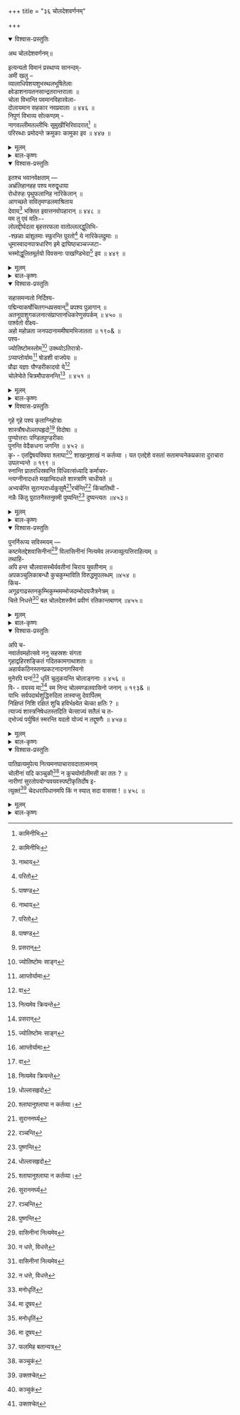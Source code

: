 +++
title = "३६ चोलदेशवर्णनम्"

+++

<details open><summary>विश्वास-प्रस्तुतिः</summary>

अथ चोलदेशवर्णनम्॥

इत्यन्यतो विमानं प्रस्थाप्य सानन्दम्-   
अमी खलु –   
व्यालाधिपेशयशुभस्थलभूषितेलाः   
क्ष्वेडाशनायतनसान्द्रतरान्तरालाः ॥   
चोला विभान्ति पवमानविहारवेला-   
दोलायमान सहकार नवप्रवालाः ॥ ४४६ ॥   
निपुणं विभाव्य सोत्कण्ठम् -   
नागवल्लीमतल्लीभिः सुमुखीभिरिवादरात्[^605] ॥   
परिरब्धाः प्रमोदन्ते क्रमुकाः कामुका इव ॥ ४४७ ॥

[^605]:
     कामिनीभिः
</details>

<details><summary>मूलम्</summary>

अथ चोलदेशवर्णनम्॥

इत्यन्यतो विमानं प्रस्थाप्य सानन्दम्-   
अमी खलु –   
व्यालाधिपेशयशुभस्थलभूषितेलाः   
क्ष्वेडाशनायतनसान्द्रतरान्तरालाः ॥   
चोला विभान्ति पवमानविहारवेला-   
दोलायमान सहकार नवप्रवालाः ॥ ४४६ ॥   
निपुणं विभाव्य सोत्कण्ठम् -   
नागवल्लीमतल्लीभिः सुमुखीभिरिवादरात्[^605] ॥   
परिरब्धाः प्रमोदन्ते क्रमुकाः कामुका इव ॥ ४४७ ॥

[^605]:
     कामिनीभिः
</details>

<details><summary>बाल-कृष्णः</summary>

ईदृशमिति । ईदृशं गुणोत्कर्षव्यञ्जकं दूषणं गुणग्राहिणामभिमतमेवेष्टमेव ॥ १८९& ॥ व्यालाधिपेति । व्यालानां सर्पाणामधिपे शेषे शेते इति व्यालाधिपेशयो विष्णुस्तस्य शुभैः मङ्गलप्रदैः स्थलैः स्थानैः भूषिता अलंकृता इला भूमिर्येषां ते तथाभूताः, यद्देशे भगवतो विष्णोर्बहूनि स्थानानि सन्तीति भावः । तथा क्ष्वेडाशनः विषभक्षकः शंकरः “ क्ष्वेडस्तु गरलं विषम् " इत्यमरः । तस्य आयतनैः मन्दिरैः सान्द्रतराणि अतिनिबिडानि अन्तरालानि मध्यभागा येषां ते तथोक्ताः पवमानस्य वायोः विहारवेलासु वहनकालेषु दोलायमानाः दोलावदाचरन्तः चञ्चला इत्यर्थः । सहकारस्य आम्रवृक्षस्य नवप्रवाला नूतनपल्लवा येषु ते " प्रवालोsस्त्री किसलये वीणादण्डे च विद्रुमे । " इति विश्वः । चोलाः देशाः विभान्ति विराजन्ते ॥ ४४६ ॥

नागवल्लीति । किंच अस्मिन् देशे इति शेषः । नागवल्लीमतल्लीभिः प्रशस्तनागवल्लीभिः आदरात् प्रेमातिशयात् सुमुखीभिः स्त्रीभिः इव परिरब्धाः वेष्टिताः आलिङ्गिताश्च क्रमुकाः पूगवृक्षाः कामुका इव प्रमोदन्ते आनन्दयन्ति ॥ ४४७ ॥

.
</details>

<details open><summary>विश्वास-प्रस्तुतिः</summary>

इतश्च भवानवेक्षताम् —   
अभ्रंलिहानहह पश्य मरुद्वृधाया   
रोधोरुहः पृथुफलानिह नारिकेलान् ॥   
आगच्छते सवितृमण्डलमाश्रिताय   
देवाय[^606] भक्तित इवात्तनवोपहारान् ॥ ४४८ ॥   
मम तु एवं मतिः--   
लोलद्दीर्घदला बृहत्तरफला वातोल्ललद्धूलिभि-   
-श्छन्नाः प्रांशुतमाः स्फुरन्ति पुरतो[^607] ये नारिकेलद्रुमाः ॥   
धूमास्वादनपात्रधारिण इमे द्राघिष्ठचञ्चज्जटा-   
भस्मोद्धूलितमूर्तयो विवसनाः पाखण्डिभेदा[^608] इव ॥ ४४९ ॥

[^606]:
     नाथाय


[^607]:
     परितो


[^608]:
     पाषण्ड
</details>

<details><summary>मूलम्</summary>

इतश्च भवानवेक्षताम् —   
अभ्रंलिहानहह पश्य मरुद्वृधाया   
रोधोरुहः पृथुफलानिह नारिकेलान् ॥   
आगच्छते सवितृमण्डलमाश्रिताय   
देवाय[^606] भक्तित इवात्तनवोपहारान् ॥ ४४८ ॥   
मम तु एवं मतिः--   
लोलद्दीर्घदला बृहत्तरफला वातोल्ललद्धूलिभि-   
-श्छन्नाः प्रांशुतमाः स्फुरन्ति पुरतो[^607] ये नारिकेलद्रुमाः ॥   
धूमास्वादनपात्रधारिण इमे द्राघिष्ठचञ्चज्जटा-   
भस्मोद्धूलितमूर्तयो विवसनाः पाखण्डिभेदा[^608] इव ॥ ४४९ ॥

[^606]:
     नाथाय


[^607]:
     परितो


[^608]:
     पाषण्ड
</details>

<details><summary>बाल-कृष्णः</summary>

अभ्रंलिहानिति । मरुद्वृधायाः कावेर्याः रोधसि तीरे रुहन्ति उत्पद्यन्ते इति रोधोरुहः अभ्रं आकाशं लिहन्ति स्पृशन्तीति तथाभूतास्तान्, अत्युच्चानित्यर्थः । पृथूनि महान्ति फलानि येषां तान् नारिकेलान् तालवृक्षान् इह देशे पश्यावलोकय अहहेत्यानन्दे । कथंभूतान् । सवितृमण्डलं सूर्यबिम्बं आश्रिताय आगच्छते देवाय भगवते नारायणाय, समर्पयितुमिति शेषः । भक्तितः भक्त्या आत्ताः स्वीकृताः नवाः नूतनाः उपहारा उपायनानि यैस्तथाभूतानिव स्थितान् ॥ ४४८ ॥

ममेति । मम तु एवं मतिरभिप्रायः-

लोलदिति । लोलन्ति वातेन चलन्ति दीर्घाणि दलानि पर्णानि येषां ते, बृहत्तराणि अतिमहान्ति फलानि येषां ते तथोक्ताश्च वातेन उल्ललन्तीभिरूर्ध्वं गच्छद्भिर्धूलिभिः छन्नाः आच्छादिताः प्रांशुतमाः अतिशयोन्नताः नारिकेलद्रुमाः तालवृक्षाः ये पुरतः अग्रभागे स्फुरन्ति विलसन्ति, त इमे नारिकेलद्रुमाः द्राघिष्ठाः दीर्घतमाः चञ्चन्त्य- चञ्चलाच जटा येषां ते धूमास्वादनस्य पात्रं धारयन्तीति तथाभूताः भस्मना उद्धूलिताः मूर्तयः शरीराणि येषां ते तथोक्ताः विवसनाः दिगम्बराश्च पाखण्डिनां नास्तिकसंन्यासिनां भेदा इव स्फुरन्ति प्रकाशन्ते । अत्र 'नागवल्ली -' इत्यादिश्लोकत्रयवर्णनेन चोलदेशस्य बहुलाम्र-नारिकेल- क्रमुकादिवृक्षसंपन्नत्वं सूचितम् ॥ ४४९ ॥
</details>

<details open><summary>विश्वास-प्रस्तुतिः</summary>

सहासमन्यतो निर्दिश्य-   
पद्मिन्याकर्षोचितगन्धप्रसवान्[^609] प्रपश्य पुन्नागान् ॥   
अतनूग्राशुगकलनात्संप्राप्तानधिकरेणुसंपर्कम् ॥ ४५० ॥   
पार्श्वतो वीक्ष्य-   
अहो महोन्नता जनपदानाममीषामभिजातता ॥ १९०& ॥   
पश्य-   
ज्योतिष्टोमस्तोम[^610] उक्थ्योऽतिरात्रो-   
ऽप्याप्तोर्यामः[^611] षोडशी वाजपेयः ॥   
प्रौढा यज्ञाः पौण्डरीकादयो ये[^612]   
चोलेप्वेते चित्रमौपासनन्ति[^613] ॥ ४५१ ॥

[^609]:
     प्रसरान्


[^610]:
     ज्योतिष्टोमः साङ्ग


[^611]:
     आाप्तोर्यामाः


[^612]:
     वा


[^613]:
     नित्यमेव क्रियन्ते
</details>

<details><summary>मूलम्</summary>

सहासमन्यतो निर्दिश्य-   
पद्मिन्याकर्षोचितगन्धप्रसवान्[^609] प्रपश्य पुन्नागान् ॥   
अतनूग्राशुगकलनात्संप्राप्तानधिकरेणुसंपर्कम् ॥ ४५० ॥   
पार्श्वतो वीक्ष्य-   
अहो महोन्नता जनपदानाममीषामभिजातता ॥ १९०& ॥   
पश्य-   
ज्योतिष्टोमस्तोम[^610] उक्थ्योऽतिरात्रो-   
ऽप्याप्तोर्यामः[^611] षोडशी वाजपेयः ॥   
प्रौढा यज्ञाः पौण्डरीकादयो ये[^612]   
चोलेप्वेते चित्रमौपासनन्ति[^613] ॥ ४५१ ॥

[^609]:
     प्रसरान्


[^610]:
     ज्योतिष्टोमः साङ्ग


[^611]:
     आाप्तोर्यामाः


[^612]:
     वा


[^613]:
     नित्यमेव क्रियन्ते
</details>

<details><summary>बाल-कृष्णः</summary>

सहासमिति । अत्रास्य पूर्वं विश्वावसुरिति दृश्यते । तदत्र निष्प्रयोजनमेवेति भाति । तस्यैव भाषणस्य प्रचलितत्वात् । एवं सति केनचित् तत्समर्थनार्थम् 'इयं चासूयाविरहेण यथार्थोक्तितया कृशानुकर्तव्याक्षेपमन्तरेणैव विषयान्तरप्रक्रान्ततयैकस्यैवोक्तिप्रक्रमेऽपि पुनरुक्तिर्न दोषाय भवति' इति यदुक्तं तदप्यविचाररमणीयमेव । अग्रिमश्लोकमारभ्य तद्भाषणसमाप्तिपर्यन्तं नैव कुत्राप्यसूया, सर्वत्र यथार्थोक्तिरेव विद्यते । विषयान्तरप्रक्रान्तिरपि नैव पूर्वोक्तवर्णनस्यैवाग्रेपि सत्त्वात् । तस्मादियं पुनरुक्तिरेव सा च दोषायैवेत्यलमप्रकृतेन ॥

पद्मिनीति । पद्मिनीनां कमलिनीनां स्त्रीणां च आकर्षे आकर्षणे स्पर्धायामिति यावत् । अतिशयसौरभ्यद्योतनार्थमिदम् । वशीकरणे च उचितानि योग्यानि गन्धप्रसवानि सुगन्धिपुष्पाणि गन्धस्य मदस्य च प्रसव उत्पत्तिश्च येषां येभ्यश्च तान् अतनोर्महतः अत एवोग्रस्य भयंकरस्य च आशुगस्य वायोः अतनोर्मदनस्य च उग्राणामसह्यानां आशुगानां बाणानां च " आशुगौ वायु - विशिखौ " इत्यमरः । कलनात् संबन्धात् अधिकस्य रेणोः धूल्याः संपर्कं स्पर्शं, करेणुषु गजस्त्रीषु चेत्यधिकरेणु इति च । अस्मिन् पक्षे विभक्त्यर्थेऽव्ययीभावः । संप्राप्तान् पुन्नागान् एतन्नामकवृक्षान् पुरुषगजांश्च प्रपश्यावलोकय । यद्वा पद्मिनीनां पद्मिनीजातिस्त्रीणां आकर्षोचितानि वशीकरणयोग्यानि गन्धप्रसवानि सुगन्धपुष्पाणि येषां तान् अधिकः रेणुः रजो यासां तासामधिकरेणूनां स्त्रीणां संपर्कं स्पर्शं संभोगरूपमिति यावत् । संप्राप्तान् पुरुषेषु नागान् श्रेष्ठान् तांश्च प्रपश्येति तृतीयार्थोप्यत्र संभवति ॥ ४५० ॥

अहो इति । अमीषां चोलानां जनपदानां देशानां महोन्नता अभिजातता रमणीयता च अस्तीति शेषः ॥ १९०& ॥

ज्योतिष्टोमेति । ज्योतिष्टोमानां नाम यज्ञविशेषाणां स्तोमः समूहः, उक्थ्यः, अतिरात्रः, आप्तोर्यामः, षोडशी, वाजपेयश्चापि । एते सर्वेपि यज्ञविशेषाः क्रमात् पञ्च- चतुस्त्रि-द्वयेकरात्रकालसाध्याः । प्रौढाः बहुकालसाध्यत्वान्महान्तः, पौण्डरीकादयश्च ये प्रसिद्धा यज्ञाः सन्ति, त एते चोलेषु देशेषु औपासनन्ति औपासनवत् गृह्याग्निहोमवत् आचरन्ति । तद्वन्नित्यं भवन्तीत्यर्थः । आचारे क्विप् । एतच्चित्रमाश्चर्यम् ॥ ४५१ ॥
</details>

<details open><summary>विश्वास-प्रस्तुतिः</summary>

गृहे गृहे पश्य कृताग्निहोत्राः   
शास्त्रौषधोल्लाघहृदो[^614] विदोषाः ॥   
पुण्योत्तराः पण्डितपुण्डरीकाः   
पुनन्ति वेदैकधना जगन्ति ॥ ४५२ ॥   
कृ॰ - एतद्विषयविषया श्लाघा[^615] शाखानुशाखं न कर्तव्या । यत एतद्देशे वसतां सतामप्यनेकप्रकारा दुराचारा उपलभ्यन्ते ॥ १९९ ॥   
स्नान्ति प्रातरधिस्रवन्ति विधिवत्संध्यादि कर्माचर-   
न्त्यग्नीनादधते मखान्विदधते शास्त्राणि चाधीयते ॥   
अभ्यर्चन्ति सुरान्परार्ध्यकुसुमै[^616]रर्चन्ति[^617] किंचातिथी -   
नन्नैः किंतु पुरातनैस्तनुममी पुष्यन्ति[^618] दुष्यन्त्यतः ॥४५३॥

[^614]:
     धोल्लासहृदो


[^615]:
     श्लाघानुश्लाघा न कर्तव्या।


[^616]:
     सुराननर्घ्य


[^617]:
     रञ्चन्ति


[^618]:
     पुष्णन्ति
</details>

<details><summary>मूलम्</summary>

गृहे गृहे पश्य कृताग्निहोत्राः   
शास्त्रौषधोल्लाघहृदो[^614] विदोषाः ॥   
पुण्योत्तराः पण्डितपुण्डरीकाः   
पुनन्ति वेदैकधना जगन्ति ॥ ४५२ ॥   
कृ॰ - एतद्विषयविषया श्लाघा[^615] शाखानुशाखं न कर्तव्या । यत एतद्देशे वसतां सतामप्यनेकप्रकारा दुराचारा उपलभ्यन्ते ॥ १९९ ॥   
स्नान्ति प्रातरधिस्रवन्ति विधिवत्संध्यादि कर्माचर-   
न्त्यग्नीनादधते मखान्विदधते शास्त्राणि चाधीयते ॥   
अभ्यर्चन्ति सुरान्परार्ध्यकुसुमै[^616]रर्चन्ति[^617] किंचातिथी -   
नन्नैः किंतु पुरातनैस्तनुममी पुष्यन्ति[^618] दुष्यन्त्यतः ॥४५३॥

[^614]:
     धोल्लासहृदो


[^615]:
     श्लाघानुश्लाघा न कर्तव्या।


[^616]:
     सुराननर्घ्य


[^617]:
     रञ्चन्ति


[^618]:
     पुष्णन्ति
</details>

<details><summary>बाल-कृष्णः</summary>

गृहे गृह इति । शास्त्राण्येवौषधानि तैः उल्लाघानि नीरोगाणि हृन्दि अन्तः करणानि येषां ते, विविधशास्त्राभ्यासेन निर्मलान्तःकरणा इत्यर्थः । उल्लाघ इति “अनुपसर्गात् फुल्ल-क्षीब" इत्यादिनिपातनात् साधुः । " वार्तो निरामयः कल्य उल्लाघो निर्गतो गदात्” । इत्यमरः । “उल्लाघो निपुणे हृष्टे शुचिनीरोगयोरपि । " इति हैमश्च । अत एव विदोषाः पापरहिताः वेदा एव एकं मुख्यं धनं संपादनीयं द्रव्यं येषां ते पुण्योत्तराः अतिशयपुण्यवन्तः पण्डितानां पुण्डरीकाः श्रेष्ठाः गृहे गृहे प्रतिगृहं कृतं अग्निहोत्रं यैस्ते तथाभूताश्च सन्तः जगन्ति पुनन्ति पवित्रयन्ति पश्य ॥ ४५२ ॥

एतदिति । एषः विषयः चोलदेशः विषयः प्रतिपाद्यो यस्याः सा श्लाघा प्रशंसा शाखानुशाखं प्रतिक्षणं न कर्तव्या । यतो यस्मात् एतद्देशे चोलदेशे वसतां वासं कुर्वतां सतां विदुषामपि अनेकप्रकारा नानाविधाः दुराचारा उपलभ्यन्ते दृश्यन्ते ॥ १९१& ॥

के ते दुराचारा इत्याकाङ्क्षायामाह - स्नान्तीति । अभी चोलदेशवासिनो जनाः प्रातः स्रवन्त्यां कावेर्यां नद्यामित्यधिस्रवन्ति, विभक्त्यर्थेऽव्ययीभावः । " स नपुंसकम् " इति नपुंसकत्वम् । स्नान्ति स्नानं कुर्वन्ति, संध्यादि कर्म च विधिवत् शास्त्रोक्तविधिमनुसृत्य आचरन्ति कुर्वन्ति, अग्नीन् दक्षिणादित्रीन् आदधते स्थापयन्ति सततमग्निहोत्रं पालयन्तीत्यर्थः । मखान् दर्श- पूर्णमासादीन् विदधते कुर्वन्ति, शास्त्राणि धर्मप्रतिपादकानि पूर्वमीमांसादीनि च अधीयते अभ्यस्यन्ति, सुरान् विष्णुशिवादिदेवान् परार्ध्यकुसुमैः सुगन्धिपुष्पैः अभ्यर्चन्ति पूजयन्ति किंच अतिथीनपि अर्चन्ति सत्कुर्वन्ति । किंतु स्वयं पुरातनैः पर्युषितैरन्नैः तनुं शरीरं पुष्यन्ति पुष्टीकुर्वन्ति । अतः पर्युषितान्नभक्षणात् दुष्यन्ति दोषयुक्ता भवन्ति । शास्त्रे तस्य निषिद्धत्वादिति भावः ॥ ४५३ ॥
</details>

<details open><summary>विश्वास-प्रस्तुतिः</summary>

पुनर्निरूप्य सविस्मयम् —   
कष्टमेतद्देशवासिनीनां[^619] विलासिनीनां नित्यमेव लज्जाव्युत्पत्तिराहित्यम् ॥   
तथाहि-   
अपि हन्त चौलवासस्थैर्यवतीनां चिराय युवतीनाम् ॥   
अपकञ्चुलिकाबन्धौ कुचकुम्भाविति विरुद्धमुपलब्धम् ॥४५४ ॥   
किंच-   
अगूढगाढस्तनकुम्भिकुम्भमम्भोजदम्भोदयजैत्रनेत्रम् ॥   
चित्ते निधत्ते[^620] बत चोलदेशस्त्रैणं प्रवीणं रतिकान्तबाणम् ॥४५५॥
</details>

<details><summary>मूलम्</summary>

पुनर्निरूप्य सविस्मयम् —   
कष्टमेतद्देशवासिनीनां[^619] विलासिनीनां नित्यमेव लज्जाव्युत्पत्तिराहित्यम् ॥   
तथाहि-   
अपि हन्त चौलवासस्थैर्यवतीनां चिराय युवतीनाम् ॥   
अपकञ्चुलिकाबन्धौ कुचकुम्भाविति विरुद्धमुपलब्धम् ॥४५४ ॥   
किंच-   
अगूढगाढस्तनकुम्भिकुम्भमम्भोजदम्भोदयजैत्रनेत्रम् ॥   
चित्ते निधत्ते[^620] बत चोलदेशस्त्रैणं प्रवीणं रतिकान्तबाणम् ॥४५५॥
</details>

<details><summary>बाल-कृष्णः</summary>

किंच कष्टमिति । एतद्देशवासिनीनां विलासिनीनां स्त्रीणां नित्यमेव सततमेव, अनेन सुरताद्युपभोगस्थले तथा करणं न दोषायेति सूचितम् । लज्जायाः व्युत्पत्तिज्ञानं तस्या राहित्यं अभाववत्वमिति यत् तत् कष्टम् ॥ १९२&॥   
तदेवाह - अपीति । चोलस्य कूर्पासकस्य " चोलः कूर्पासकोsस्त्रियां" इत्यमरः । वाससः वस्त्रस्य च, चोले देशे वासस्य निवासस्य च स्थैर्य स्थिरत्वं विद्यते यासां तथाभूतानां 'वासस्थैर्य -' इत्यत्र “ खर्परे शरि वा विसर्गलोपो वक्तव्यः” इति पक्षे विसर्गलोपः । युवतीनां स्त्रीणामपि कुचौ स्तनौ कुम्भाविव तैौ चिराय बहुकालपर्यन्तं अपगतः कञ्चुलिकायाः बन्धो बन्धनं ययोस्तौ इति एतत् विरुद्धम् इतरजनविरुद्धं उपलब्धं दृष्टम् । हन्तेति खेदे ॥ ४५४ ॥   
अगूढेति । अगूढौ अनाच्छादितौ गाढौ कठिनौ च स्तनौ कुचौ कुम्भिनः हस्तिनः कुम्भौ गण्डस्थले इव यस्य तत् अम्भोजस्य कमलस्य दम्भोदयस्य गर्वोत्पत्तेः जैत्रे जेतृणी नेत्रे यस्य तत् चोलदेशसंबंधि स्त्रैणं स्त्रीसमूहः, प्रवीणं रतौ कुशलं सत्, मोहने कुशलं वा, अस्मिन् । पक्षे रतिकान्तबाणस्यैतद्विशेषणम् । रतिकान्तस्य मदनस्य बाणं चित्ते निधत्ते नितरां धारयति । सततस्तनानावृतत्वात्कामासक्तमिव भातीति भावः । बतेति खेदे ॥ ४५५ ॥
</details>

<details open><summary>विश्वास-प्रस्तुतिः</summary>

अपि च-   
नवार्तवमहोत्सवे ननु सहस्रशः संगता   
गृहाद्वहिरशङ्कितं गदितकामगाथाशताः ॥   
अहार्यकठिनस्तनप्रकटनादनागस्विनो   
मुनेरपि घनां[^621] धृतिं चुलुकयन्ति चोलाङ्गनाः ॥ ४५६ ॥   
वि॰ - वयस्य मा[^622] स्म निन्द चोलमण्डलवासिनो जनान् ॥ १९३& ॥   
याभिः सर्वपदार्थशुद्धिरुदिता तास्वप्सु देवार्पितम्   
निक्षिप्तं निशि रक्षितं शुचि हविर्भक्ष्येत चेत्का क्षतिः ? ॥   
त्याज्यं शास्त्रनिषेधतस्तदिति चेत्साज्यं सतैलं च त-   
द्भोज्यं पर्युषितं स्मरन्ति यदतो योज्यं न तद्दूषणैः ॥ ४५७॥
</details>

<details><summary>मूलम्</summary>

अपि च-   
नवार्तवमहोत्सवे ननु सहस्रशः संगता   
गृहाद्वहिरशङ्कितं गदितकामगाथाशताः ॥   
अहार्यकठिनस्तनप्रकटनादनागस्विनो   
मुनेरपि घनां[^621] धृतिं चुलुकयन्ति चोलाङ्गनाः ॥ ४५६ ॥   
वि॰ - वयस्य मा[^622] स्म निन्द चोलमण्डलवासिनो जनान् ॥ १९३& ॥   
याभिः सर्वपदार्थशुद्धिरुदिता तास्वप्सु देवार्पितम्   
निक्षिप्तं निशि रक्षितं शुचि हविर्भक्ष्येत चेत्का क्षतिः ? ॥   
त्याज्यं शास्त्रनिषेधतस्तदिति चेत्साज्यं सतैलं च त-   
द्भोज्यं पर्युषितं स्मरन्ति यदतो योज्यं न तद्दूषणैः ॥ ४५७॥
</details>

<details><summary>बाल-कृष्णः</summary>

नवार्तवेति । नवं प्रथमप्राप्तं यत् आर्तवं स्त्रीरजः तत्संबन्धी यो महानुत्सवः नस्मिन् गृहात् बहिः प्रदेशे सहस्रशः सहस्रसंख्याकाः संगताः एकत्र मिलिताः अशङ्कितं भयरहितं यथा तथा गदितानि परस्परं भाषितानि कामगाथानां व्यवायाभिलाषोत्पादककथानां शतानि याभिस्ताः चोलाङ्गनाः चोलदेशीय स्त्रियः अहार्यवत् पर्वतवत् " महीधे शिखरि क्ष्माभृदहार्य - धर-पर्वताः” । इत्यमरः । कठिनौ यौ स्तनौ तयोः प्रकटनात् अनाच्छादनतया व्यक्तं प्रदर्शनात् अनागखिनः कामादिवासनारहितत्वान्निरपराधिनः मुनेः मननशीलस्यापि घनां निबिडां अतिशयितामित्यर्थः । धृतिं धैर्य ननु निश्चयेन चुलुकयन्ति चुलुकवत् कुर्वन्ति त्याजयन्तीत्यर्थः ॥ ४५६ ॥   
एतदग्रे मुद्रितैकस्मिन् पुस्तके श्लोकद्वयमधिकं दृश्यते, परंतु तस्य प्राचीनादर्शपुस्तके अन्यपुस्तकेषु चानुपलम्भात् प्रकृतवर्णनासंगतत्वाच्च तन्मूले नैव निवेशितमत एव तत्र टीकामपि कर्तु नोत्सहे। किंतु लोकबोधनार्थ यथास्थितं टीकायामेव निवेश्यते किंच-   
न केशेषु स्नेहो न च नयनयोरञ्जनकथा   
न वा वीटी वक्रे न च कुचतटे चन्दनरसः ॥   
न चाल्पोऽप्याकल्पो न च सुवसनं नैव कुसुमम्   
स्नुषात्वं पापानां फलमधनगेहेषु[^623] सुदृशाम् ॥ १ ॥ अपि च-   
अंसौ चेदुदकुम्भभारकिणितावङ्गी पुनर्गोमय-   
स्फायन्नाट्यमलीमसौ करतलं घासच्छिदाकर्कशम् ॥   
पाकाभ्युत्थितधूममेलनगलद्वाष्पाविले लोचने   
कष्टं रिक्तगृहिस्नुषात्वनरकः स्त्रीणामहो दुस्सहः ॥ २ ॥   
वयस्येति । मा स्म निन्द निन्दां मा कुरु इत्यर्थः ॥ १९३& ॥   
   
अथ क्रमेण दूषणानि निराकुर्वन् प्रथमं तावत् 'स्नान्ति प्रातरधिस्रवन्ति' इत्यादिनोक्तं पर्युषितान्नभक्षणरूपं दोषं निराकरोति -- याभिरिति । याभिरद्भिः सर्वपदार्थानां शुद्धिरागन्तुकानागन्तुकदोषनिवृत्तिरुदिता कथिता तास्वेवाप्सु जलेषु निक्षिप्तं एकस्मिन् पात्रे जलं संपूर्य तस्मिंस्थापितं, कुलस्त्रियः औदनिका वा उर्वरितान्नपात्रं जलपूरितपात्रे पिपीलिकादिभ्यो रक्षणार्थं स्थापयन्तीति सुविदितमेव गृहस्थानाम् । तच्च देवेभ्यः अर्पितं नैवेद्यादिरूपेण निवेदितं सत् निशि रात्रौ रक्षितं मूषकमार्जरादिभ्य इत्यर्थः । अत एव शुचि प्रकारत्रयेण पवित्रं हविरन्नं भक्ष्येत चेत् तस्मात् का क्षतिः को वा दोषः ? तर्हि शास्त्रनिषेधस्य का व्यवस्था इत्याकाङ्क्षायामाह - शास्त्रनिपेधतः तन्निशि रक्षितमन्नं त्याज्यम् इति चेत् साज्यं घृतयुक्तं सतैलं तैलपक्वं च यदन्नं तत् पर्युषितमपि भोज्यं भोजनार्हं स्मरन्ति । तथा च मनुः – “ यत्किंचित् स्नेहसंयुक्तं भक्ष्यं भोज्यमगर्हितम् । तत् पर्युषितमप्याद्यं हविःशेषं च यद्भवेत् ।" इति । अतः कारणात् तत् पर्युषितान्नभक्षणं दूषणैः न योज्यम् । एतेषां शास्त्रविहितान्नस्यैव भक्षणात् ॥ ४५७ ॥
</details>

<details open><summary>विश्वास-प्रस्तुतिः</summary>

पातिव्रत्यमुपेत्य नित्यमनघाचारावदातात्मनाम्   
चोलीनां यदि कञ्चुकी[^624] न कुचयोर्मालीमसी का ततः ? ॥   
नारीणां सुरतोपयोग्यवयवस्पष्टीकृतिर्दोष इ-   
त्युक्तं[^625] चेदधरापिधानमपि किं न स्यात् सदा वाससा ! ॥ ४५८ ॥

[^619]:
     वासिनीनां नित्यमेव


[^620]:
     न धत्ते, विधत्ते


[^621]:
     मनोधृतिं


[^622]:
     मा दूषय


[^623]:
     फलमिह बतान्यत्र


[^624]:
     कञ्चुकं


[^625]:
     उक्तश्चेत्
</details>

<details><summary>मूलम्</summary>

पातिव्रत्यमुपेत्य नित्यमनघाचारावदातात्मनाम्   
चोलीनां यदि कञ्चुकी[^624] न कुचयोर्मालीमसी का ततः ? ॥   
नारीणां सुरतोपयोग्यवयवस्पष्टीकृतिर्दोष इ-   
त्युक्तं[^625] चेदधरापिधानमपि किं न स्यात् सदा वाससा ! ॥ ४५८ ॥

[^619]:
     वासिनीनां नित्यमेव


[^620]:
     न धत्ते, विधत्ते


[^621]:
     मनोधृतिं


[^622]:
     मा दूषय


[^623]:
     फलमिह बतान्यत्र


[^624]:
     कञ्चुकं


[^625]:
     उक्तश्चेत्
</details>

<details><summary>बाल-कृष्णः</summary>

अथ स्त्रीणां कञ्चुकीराहित्यरूपं दूषणं निराकरोति – पातिव्रत्येति । पतिव्रतानां भावः पातिव्रत्यं पति सेंवापरत्वम् उपेत्य प्राप्य अत एव नित्यं संततं अनघैर्निदोषैराचारै: अवदातः शुद्धः आत्मा चित्तं यासां तासां चोलीनां चोलदेशीयस्त्रीणां कुचयोः स्तनयोः यदि कञ्चुकी न भवति, ततः कञ्चुक्यभावात् मालीमसी मलिनता का ? अपि तु कापि नास्तीति । पातिव्रत्येन शुद्धाचाराणां अवयवगोपनेऽगोपने वा न कोऽपि दोषः समुज्जृम्भत इति भावः । अथ सुरते रतिकाले उपयोगिनामवयवानां स्पष्टीकृतिर्व्यक्त करणं नारीणां दोषः इति उक्तं, शास्त्रे इति शेषः । तस्माद्दोष एवायं स्तनानाच्छादनरूप इति चेत् वाससा वस्त्रेण अधरस्याधरोष्ठस्यापिधानमाच्छादनं तस्य सुरतोपयोगित्वात् किं कुतो हेतोर्न स्यात् ? सर्वासामपि स्त्रीणामिति भावः । एतेन चोलीनां देशाचारात् कञ्चुक्यभावो न दोषायेति सूचितम् ॥ ४५८ ॥
</details>



